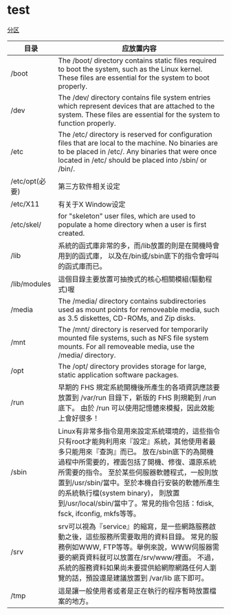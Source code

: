 # test

[分区](diskPartition.md)

| 目录           | 应放置内容                                                   |
| -------------- | ------------------------------------------------------------ |
| /boot          | The /boot/ directory contains static files required to boot the system, such as the Linux kernel. These files are essential for the system to boot properly. |
| /dev           | The /dev/ directory contains file system entries which represent devices that are attached to the system. These files are essential for the system to function properly. |
| /etc           | The /etc/ directory is reserved for configuration files that are local to the machine. No binaries are to be placed in /etc/. Any binaries that were once located in /etc/ should be placed into /sbin/ or /bin/. |
| /etc/opt(必要) | 第三方软件相关设定                                           |
| /etc/X11       | 有关于X Window设定                                           |
| /etc/skel/     | for "skeleton" user files, which are used to populate a home directory when a user is first created. |
| /lib           | 系統的函式庫非常的多，而/lib放置的則是在開機時會用到的函式庫， 以及在/bin或/sbin底下的指令會呼叫的函式庫而已。 |
| /lib/modules   | 這個目錄主要放置可抽換式的核心相關模組(驅動程式)喔           |
| /media         | The /media/ directory contains subdirectories used as mount points for removeable media, such as 3.5 diskettes, CD-ROMs, and Zip disks. |
| /mnt           | The /mnt/ directory is reserved for temporarily mounted file systems, such as NFS file system mounts. For all removeable media, use the /media/ directory. |
| /opt           | The /opt/ directory provides storage for large, static application software packages. |
| /run           | 早期的 FHS 規定系統開機後所產生的各項資訊應該要放置到 /var/run 目錄下，新版的 FHS 則規範到 /run 底下。 由於 /run 可以使用記憶體來模擬，因此效能上會好很多！ |
| /sbin          | Linux有非常多指令是用來設定系統環境的，這些指令只有root才能夠利用來『設定』系統，其他使用者最多只能用來『查詢』而已。 放在/sbin底下的為開機過程中所需要的，裡面包括了開機、修復、還原系統所需要的指令。 至於某些伺服器軟體程式，一般則放置到/usr/sbin/當中。至於本機自行安裝的軟體所產生的系統執行檔(system binary)， 則放置到/usr/local/sbin/當中了。常見的指令包括：fdisk, fsck, ifconfig, mkfs等等。 |
| /srv           | srv可以視為『service』的縮寫，是一些網路服務啟動之後，這些服務所需要取用的資料目錄。 常見的服務例如WWW, FTP等等。舉例來說，WWW伺服器需要的網頁資料就可以放置在/srv/www/裡面。 不過，系統的服務資料如果尚未要提供給網際網路任何人瀏覽的話，預設還是建議放置到 /var/lib 底下即可。 |
| /tmp           | 這是讓一般使用者或者是正在執行的程序暫時放置檔案的地方。     |